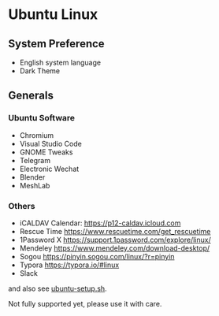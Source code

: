 
# Ubuntu Linux

## System Preference

- English system language
- Dark Theme

## Generals

### Ubuntu Software

- Chromium
- Visual Studio Code
- GNOME Tweaks
- Telegram
- Electronic Wechat
- Blender
- MeshLab

### Others

- iCALDAV Calendar: https://p12-caldav.icloud.com
- Rescue Time https://www.rescuetime.com/get_rescuetime
- 1Password X https://support.1password.com/explore/linux/
- Mendeley https://www.mendeley.com/download-desktop/
- Sogou https://pinyin.sogou.com/linux/?r=pinyin
- Typora https://typora.io/#linux
- Slack

and also see [ubuntu-setup.sh](./ubuntu-setup.sh).

Not fully supported yet, please use it with care.